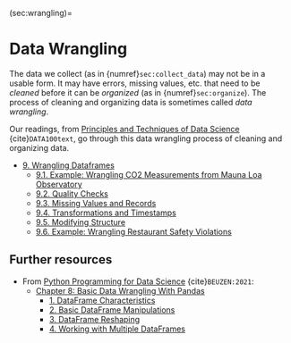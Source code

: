 (sec:wrangling)=
# Data Wrangling

The data we collect (as in {numref}`sec:collect_data`) may not be in a usable form. 
It may have errors, missing values, etc. that need to be _cleaned_ before it can be _organized_ (as in {numref}`sec:organize`).
The process of cleaning and organizing data is sometimes called _data wrangling_.

Our readings, from [Principles and Techniques of Data Science](http://www.textbook.ds100.org/) {cite}`DATA100text`, go through this data wrangling process of cleaning and organizing data.
* [9. Wrangling Dataframes](http://www.textbook.ds100.org/ch/09/wrangling_intro.html)
  * [9.1. Example: Wrangling CO2 Measurements from Mauna Loa Observatory](http://www.textbook.ds100.org/ch/09/wrangling_co2.html)
  * [9.2. Quality Checks](http://www.textbook.ds100.org/ch/09/wrangling_checks.html)
  * [9.3. Missing Values and Records](http://www.textbook.ds100.org/ch/09/wrangling_missing.html)
  * [9.4. Transformations and Timestamps](http://www.textbook.ds100.org/ch/09/wrangling_transformations.html)
  * [9.5. Modifying Structure](http://www.textbook.ds100.org/ch/09/wrangling_structure.html)
  * [9.6. Example: Wrangling Restaurant Safety Violations](http://www.textbook.ds100.org/ch/09/wrangling_restaurants.html)


## Further resources
* From [Python Programming for Data Science](https://www.tomasbeuzen.com/python-programming-for-data-science/README.html) {cite}`BEUZEN:2021`:
  * [Chapter 8: Basic Data Wrangling With Pandas](https://www.tomasbeuzen.com/python-programming-for-data-science/chapters/chapter8-wrangling-basics.html)
    * [1. DataFrame Characteristics](https://www.tomasbeuzen.com/python-programming-for-data-science/chapters/chapter8-wrangling-basics.html#dataframe-characteristics)
    * [2. Basic DataFrame Manipulations](https://www.tomasbeuzen.com/python-programming-for-data-science/chapters/chapter8-wrangling-basics.html#basic-dataframe-manipulations)
    * [3. DataFrame Reshaping](https://www.tomasbeuzen.com/python-programming-for-data-science/chapters/chapter8-wrangling-basics.html#dataframe-reshaping)
    * [4. Working with Multiple DataFrames](https://www.tomasbeuzen.com/python-programming-for-data-science/chapters/chapter8-wrangling-basics.html#working-with-multiple-dataframes)
